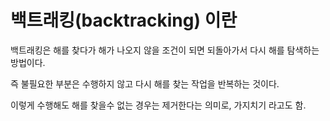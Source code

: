# 백트래킹(backtracking) 이란

백트래킹은 해를 찾다가 해가 나오지 않을 조건이 되면 되돌아가서 다시 해를 탐색하는 방법이다.

즉 불필요한 부분은 수행하지 않고 다시 해를 찾는 작업을 반복하는 것이다.

이렇게 수행해도 해를 찾을수 없는 경우는 제거한다는 의미로, 가지치기 라고도 함.

